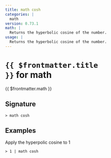 ```yaml
---
title: math cosh
categories: |
  math
version: 0.73.1
math: |
  Returns the hyperbolic cosine of the number.
usage: |
  Returns the hyperbolic cosine of the number.
---
```


# <code>{{ $frontmatter.title }}</code> for math

<div class='command-title'>{{ $frontmatter.math }}</div>

## Signature

```> math cosh ```

## Examples

Apply the hyperpolic cosine to 1
```shell
> 1 | math cosh
```
